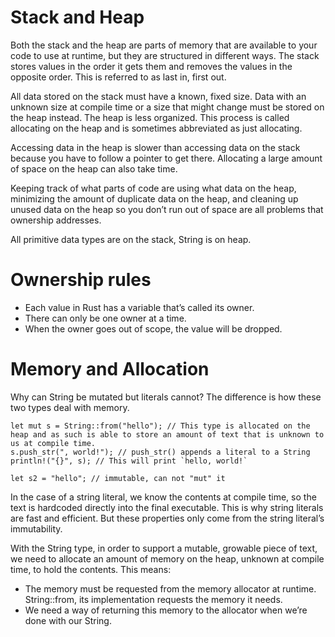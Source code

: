 # Stack and Heap
Both the stack and the heap are parts of memory that are available to your code to use at runtime, but they are structured in different ways. 
The stack stores values in the order it gets them and removes the values in the opposite order. 
This is referred to as last in, first out.

All data stored on the stack must have a known, fixed size. Data with an unknown size at compile time or a size that might change must be stored on the heap instead. 
The heap is less organized.
This process is called allocating on the heap and is sometimes abbreviated as just allocating.

Accessing data in the heap is slower than accessing data on the stack because you have to follow a pointer to get there. 
Allocating a large amount of space on the heap can also take time.

Keeping track of what parts of code are using what data on the heap, minimizing the amount of duplicate data on the heap, 
and cleaning up unused data on the heap so you don’t run out of space are all problems that ownership addresses.

All primitive data types are on the stack, String is on heap.


# Ownership rules
* Each value in Rust has a variable that’s called its owner.
* There can only be one owner at a time.
* When the owner goes out of scope, the value will be dropped.


# Memory and Allocation
Why can String be mutated but literals cannot? The difference is how these two types deal with memory.

    let mut s = String::from("hello"); // This type is allocated on the heap and as such is able to store an amount of text that is unknown to us at compile time. 
    s.push_str(", world!"); // push_str() appends a literal to a String
    println!("{}", s); // This will print `hello, world!`
    
    let s2 = "hello"; // immutable, can not "mut" it

In the case of a string literal, we know the contents at compile time, so the text is hardcoded directly into the final executable. 
This is why string literals are fast and efficient. 
But these properties only come from the string literal’s immutability. 

With the String type, in order to support a mutable, growable piece of text, we need to allocate an amount of memory on the heap, unknown at compile time, to hold the contents. This means:

* The memory must be requested from the memory allocator at runtime. String::from, its implementation requests the memory it needs.
* We need a way of returning this memory to the allocator when we’re done with our String.
